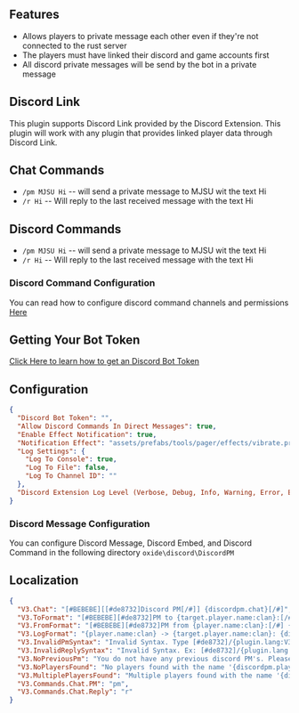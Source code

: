 ﻿## Features

* Allows players to private message each other even if they're not connected to the rust server
* The players must have linked their discord and game accounts first
* All discord private messages will be send by the bot in a private message

## Discord Link
This plugin supports Discord Link provided by the Discord Extension.
This plugin will work with any plugin that provides linked player data through Discord Link.

## Chat Commands

* `/pm MJSU Hi` -- will send a private message to MJSU wit the text Hi
* `/r Hi` -- Will reply to the last received message with the text Hi

## Discord Commands

* `/pm MJSU Hi` -- will send a private message to MJSU wit the text Hi
* `/r Hi` -- Will reply to the last received message with the text Hi

### Discord Command Configuration
You can read how to configure discord command channels and permissions [Here](https://discord.com/blog/slash-commands-permissions-discord-apps-bots)

## Getting Your Bot Token
[Click Here to learn how to get an Discord Bot Token](https://umod.org/extensions/discord#getting-your-api-key)

## Configuration

```json
{
  "Discord Bot Token": "",
  "Allow Discord Commands In Direct Messages": true,
  "Enable Effect Notification": true,
  "Notification Effect": "assets/prefabs/tools/pager/effects/vibrate.prefab",
  "Log Settings": {
    "Log To Console": true,
    "Log To File": false,
    "Log To Channel ID": ""
  },
  "Discord Extension Log Level (Verbose, Debug, Info, Warning, Error, Exception, Off)": "Info"
}
```

### Discord Message Configuration
You can configure Discord Message, Discord Embed, and Discord Command in the following directory
`oxide\discord\DiscordPM`

## Localization
```json
{
  "V3.Chat": "[#BEBEBE][[#de8732]Discord PM[/#]] {discordpm.chat}[/#]",
  "V3.ToFormat": "[#BEBEBE][#de8732]PM to {target.player.name:clan}:[/#] {discordpm.message}[/#]",
  "V3.FromFormat": "[#BEBEBE][#de8732]PM from {player.name:clan}:[/#] {discordpm.message}[/#]",
  "V3.LogFormat": "{player.name:clan} -> {target.player.name:clan}: {discordpm.message}",
  "V3.InvalidPmSyntax": "Invalid Syntax. Type [#de8732]/{plugin.lang:V3.Commands.Chat.PM} MJSU Hi![/#]",
  "V3.InvalidReplySyntax": "Invalid Syntax. Ex: [#de8732]/{plugin.lang:V3.Commands.Chat.Reply} Hi![/#]",
  "V3.NoPreviousPm": "You do not have any previous discord PM's. Please use /{plugin.lang:V3.Commands.Chat.PM} to be able to use this command.",
  "V3.NoPlayersFound": "No players found with the name '{discordpm.player.notfound}'",
  "V3.MultiplePlayersFound": "Multiple players found with the name '{discordpm.player.notfound}'.",
  "V3.Commands.Chat.PM": "pm",
  "V3.Commands.Chat.Reply": "r"
}
```
